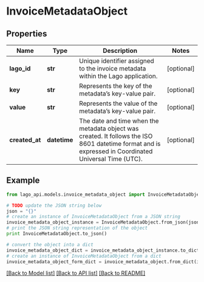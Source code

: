 # InvoiceMetadataObject


## Properties

Name | Type | Description | Notes
------------ | ------------- | ------------- | -------------
**lago_id** | **str** | Unique identifier assigned to the invoice metadata within the Lago application. | [optional] 
**key** | **str** | Represents the key of the metadata’s key-value pair. | [optional] 
**value** | **str** | Represents the value of the metadata’s key-value pair. | [optional] 
**created_at** | **datetime** | The date and time when the metadata object was created. It follows the ISO 8601 datetime format and is expressed in Coordinated Universal Time (UTC). | [optional] 

## Example

```python
from lago_api.models.invoice_metadata_object import InvoiceMetadataObject

# TODO update the JSON string below
json = "{}"
# create an instance of InvoiceMetadataObject from a JSON string
invoice_metadata_object_instance = InvoiceMetadataObject.from_json(json)
# print the JSON string representation of the object
print InvoiceMetadataObject.to_json()

# convert the object into a dict
invoice_metadata_object_dict = invoice_metadata_object_instance.to_dict()
# create an instance of InvoiceMetadataObject from a dict
invoice_metadata_object_form_dict = invoice_metadata_object.from_dict(invoice_metadata_object_dict)
```
[[Back to Model list]](../README.md#documentation-for-models) [[Back to API list]](../README.md#documentation-for-api-endpoints) [[Back to README]](../README.md)



